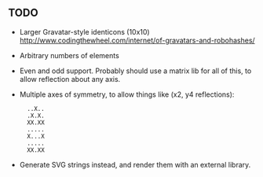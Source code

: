 ## TODO

* Larger Gravatar-style identicons (10x10)
  http://www.codingthewheel.com/internet/of-gravatars-and-robohashes/
* Arbitrary numbers of elements
* Even and odd support. Probably should use a matrix lib for all of this, to
  allow reflection about any axis.
* Multiple axes of symmetry, to allow things like (x2, y4 reflections):

		..X..
		.X.X.
		XX.XX
		.....
		X...X
		.....
		XX.XX

* Generate SVG strings instead, and render them with an external library.